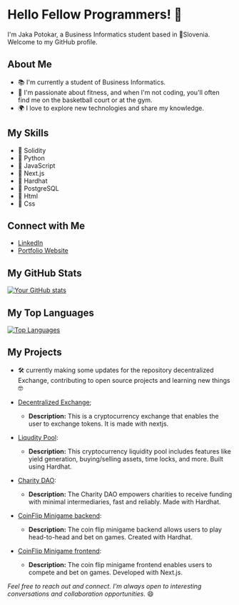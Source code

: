 # Hello Fellow Programmers! 👋

I'm Jaka Potokar, a Business Informatics student based in 📍Slovenia. Welcome to my GitHub profile.

## About Me

- 📚 I'm currently a student of Business Informatics.
- 🌱 I'm passionate about fitness, and when I'm not coding, you'll often find me on the basketball court or at the gym.
- 🌍 I love to explore new technologies and share my knowledge.

## My Skills

- 🔧 Solidity
- 🔧 Python
- 🔧 JavaScript
- 🔧 Next.js
- 🔧 Hardhat
- 🔧 PostgreSQL
- 🔧 Html
- 🔧 Css

## Connect with Me

- [LinkedIn](https://www.linkedin.com/in/jaka-potokar-14452627b/)
- [Portfolio Website](https://portfolio-6p35.onrender.com/index.html)

## My GitHub Stats

[![Your GitHub stats](https://github-readme-stats.vercel.app/api?username=BChainBuddy)](https://github.com/anuraghazra/github-readme-stats)

## My Top Languages

[![Top Languages](https://github-readme-stats.vercel.app/api/top-langs/?username=BChainBuddy)](https://github.com/anuraghazra/github-readme-stats)

## My Projects

- 🛠️ currently making some updates for the repository decentralized Exchange, contributing to open source projects and learning new things 🤓

- [Decentralized Exchange](https://github.com/BChainBuddy/decentralizedExchange);
  - **Description:** This is a cryptocurrency exchange that enables the user to exchange tokens. It is made with nextjs.

- [Liqudity Pool](https://github.com/BChainBuddy/LiquidityPool):
  - **Description:** This cryptocurrency liquidity pool includes features like yield generation, buying/selling assets, time locks, and more. Built using Hardhat.

- [Charity DAO](https://github.com/BChainBuddy/CharityDao):
  - **Description:** The Charity DAO empowers charities to receive funding with minimal intermediaries, fast and reliably. Made with Hardhat.

- [CoinFlip Minigame backend](https://github.com/BChainBuddy/CoinFlipBackend):
  - **Description:** The coin flip minigame backend allows users to play head-to-head and bet on games. Created with Hardhat.

- [CoinFlip Minigame frontend](https://github.com/BChainBuddy/CoinFlipFrontend):
  - **Description:** The coin flip minigame frontend enables users to compete and bet on games. Developed with Next.js.


*Feel free to reach out and connect. I'm always open to interesting conversations and collaboration opportunities.* 😄
